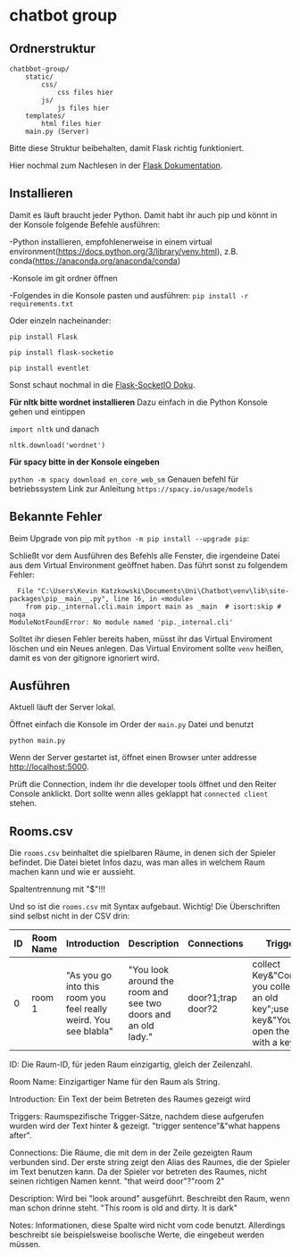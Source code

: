 # chatbot group

## Ordnerstruktur

```
chatbbot-group/
	static/
		css/
			css files hier
        js/
			js files hier
	templates/
		html files hier
	main.py (Server)
```

Bitte diese Struktur beibehalten, damit Flask richtig funktioniert.

Hier nochmal zum Nachlesen in der [Flask Dokumentation](https://exploreflask.com/en/latest/organizing.html).

## Installieren

Damit es läuft braucht jeder Python. Damit habt ihr auch pip und könnt in der Konsole folgende Befehle ausführen:

-Python installieren, empfohlenerweise in einem virtual environment(https://docs.python.org/3/library/venv.html), z.B. conda(https://anaconda.org/anaconda/conda)

-Konsole im git ordner öffnen

-Folgendes in die Konsole pasten und ausführen: `pip install -r requirements.txt`

Oder einzeln nacheinander:

`pip install Flask`

`pip install flask-socketio`

`pip install eventlet`

Sonst schaut nochmal in die [Flask-SocketIO Doku](https://flask-socketio.readthedocs.io/en/latest/).

**Für nltk bitte wordnet installieren**
Dazu einfach in die Python Konsole gehen und eintippen

`import nltk` und danach

`nltk.download('wordnet')`

**Für spacy bitte in der Konsole eingeben**

`python -m spacy download en_core_web_sm`
Genauen befehl für betriebssystem
Link zur Anleitung `https://spacy.io/usage/models`

## Bekannte Fehler

Beim Upgrade von pip mit `python -m pip install --upgrade pip`:

Schließt vor dem Ausführen des Befehls alle Fenster, die irgendeine Datei aus dem Virtual Environment geöffnet haben. Das führt sonst zu folgendem Fehler:

```
  File "C:\Users\Kevin Katzkowski\Documents\Uni\Chatbot\venv\lib\site-packages\pip__main__.py", line 16, in <module>
    from pip._internal.cli.main import main as _main  # isort:skip # noqa
ModuleNotFoundError: No module named 'pip._internal.cli'
```

Solltet ihr diesen Fehler bereits haben, müsst ihr das Virtual Enviroment löschen und ein Neues anlegen. Das Virtual Enviroment sollte `venv` heißen, damit es von der gitignore ignoriert wird.

## Ausführen

Aktuell läuft der Server lokal.

Öffnet einfach die Konsole im Order der `main.py` Datei und benutzt

`python main.py`

Wenn der Server gestartet ist, öffnet einen Browser unter addresse [http://localhost:5000](http://localhost:5000).

Prüft die Connection, indem ihr die developer tools öffnet und den Reiter Console anklickt. Dort sollte wenn alles geklappt hat `connected client` stehen.

## Rooms.csv
Die `rooms.csv` beinhaltet die spielbaren Räume, in denen sich der Spieler befindet. Die Datei bietet Infos dazu, was man alles in welchem Raum machen kann und wie er aussieht.

Spaltentrennung mit "$"!!!

Und so ist die `rooms.csv` mit Syntax aufgebaut. Wichtig! Die Überschriften sind selbst nicht in der CSV drin:

| ID | Room Name | Introduction | Description | Connections | Triggers |
| -- | --------- |--------------|----------|-------------|-------------|
| 0 | room 1 | "As you go into this room you feel really weird. You see blabla" | "You look around the room and see two doors and an old lady." | door?1;trap door?2 | collect Key&"Congrats you collected an old key";use key&"You open the door with a key" |


ID: Die Raum-ID, für jeden Raum einzigartig, gleich der Zeilenzahl.

Room Name: Einzigartiger Name für den Raum als String.

Introduction: Ein Text der beim Betreten des Raumes gezeigt wird

Triggers: Raumspezifische Trigger-Sätze, nachdem diese aufgerufen wurden wird der Text hinter & gezeigt. "trigger sentence"&"what happens after".

Connections: Die Räume, die mit dem in der Zeile gezeigten Raum verbunden sind. Der erste string zeigt den Alias des Raumes, die der Spieler im Text benutzen kann. Da der Spieler vor betreten des Raumes, nicht seinen richtigen Namen kennt. "that weird door"?"room 2"

Description: Wird bei "look around" ausgeführt. Beschreibt den Raum, wenn man schon drinne steht. "This room is old and dirty. It is dark"

Notes: Informationen, diese Spalte wird nicht vom code benutzt. Allerdings beschreibt sie beispielsweise boolische Werte, die eingebeut werden müssen.
